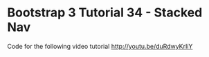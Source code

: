 Bootstrap 3 Tutorial 34 - Stacked Nav
=====================================

Code for the following video tutorial http://youtu.be/duRdwyKrIiY

